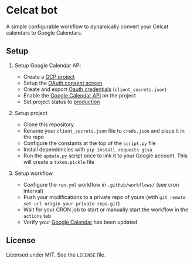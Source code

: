 # Celcat bot

A simple configurable workflow to dynamically convert your Celcat calendars to Google Calendars.


## Setup

1. Setup Google Calendar API
    - Create a [GCP project](https://developers.google.com/workspace/guides/create-project)
    - Setup the [OAuth consent screen](https://developers.google.com/workspace/guides/configure-oauth-consent)
    - Create and export [Oauth credentials](https://developers.google.com/workspace/guides/create-credentials#oauth-client-id) (`client_secrets.json`)
    - Enable the [Google Calendar API](https://console.cloud.google.com/apis/api/calendar-json.googleapis.com) on the project
    - Set project status to [production](https://console.cloud.google.com/apis/credentials/consent)

2. Setup project
    - Clone this repository
    - Rename your `client_secrets.json` file to `creds.json` and place it in the repo
    - Configure the constants at the top of the `script.py` file
    - Install dependencies with `pip install requests gcsa`
    - Run the `update.py` script once to link it to your Google account. This will create a `token.pickle` file

3. Setup workflow
    - Configure the `run.yml` workflow in `.github/workflows/` (see cron interval)
    - Push your modifications to a private repo of yours (with `git remote set-url origin your-private-repo.git`)
    - Wait for your CRON job to start or manually start the workflow in the `actions` tab
    - Verify your [Google Calendar](https://calendar.google.com/calendar) has been updated

## License

Licensed under MIT. See the `LICENSE` file.